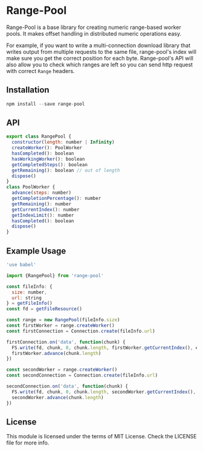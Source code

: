 # Range-Pool
Range-Pool is a base library for creating numeric range-based worker pools. It makes offset handling in distributed numeric operations easy.

For example, if you want to write a multi-connection download library that writes output from multiple requests to the same file, range-pool's index will make sure you get the correct position for each byte. Range-pool's API will also allow you to check which ranges are left so you can send http request with correct `Range` headers.

## Installation

```js
npm install --save range-pool
```

## API

```js
export class RangePool {
  constructor(length: number | Infinity)
  createWorker(): PoolWorker
  hasCompleted(): boolean
  hasWorkingWorker(): boolean
  getCompletedSteps(): boolean
  getRemaining(): boolean // out of length
  dispose()
}
class PoolWorker {
  advance(steps: number)
  getCompletionPercentage(): number
  getRemaining(): number
  getCurrentIndex(): number
  getIndexLimit(): number
  hasCompleted(): boolean
  dispose()
}
```

## Example Usage

```js
'use babel'

import {RangePool} from 'range-pool'

const fileInfo: {
  size: number,
  url: string
} = getFileInfo()
const fd = getFileResource()

const range = new RangePool(fileInfo.size)
const firstWorker = range.createWorker()
const firstConnection = Connection.create(fileInfo.url)

firstConnection.on('data', function(chunk) {
  FS.write(fd, chunk, 0, chunk.length, firstWorker.getCurrentIndex(), e => console.log(e))
  firstWorker.advance(chunk.length)
})

const secondWorker = range.createWorker()
const secondConnection = Connection.create(fileInfo.url)

secondConnection.on('data', function(chunk) {
  FS.write(fd, chunk, 0, chunk.length, secondWorker.getCurrentIndex(), e => console.log(e))
  secondWorker.advance(chunk.length)
})
```

## License
This module is licensed under the terms of MIT License. Check the LICENSE file for more info.
